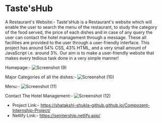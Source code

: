# Taste'sHub
 A Restaurant's Website:- Taste'sHub is a Restaurant's website which will enable the user to search the menu of the restaurant, to study the category of the food served, the price of each dishes and in case of any query the user can contact the hotel management through a message. These all facilities are provided to the user through a user-friendly interface. This project has around 54% CSS, 43% HTML, and a very small amount of JavaScript i.e. around 3%. Our aim is to make a user-friendly website that makes every tedious task done in a very simple manner! 

Homepage:-
![Screenshot (9)](https://github.com/user-attachments/assets/8a4719dc-fc5a-4b03-b731-192efe46c03e)

Major Categories of all the dishes:-
![Screenshot (10)](https://github.com/user-attachments/assets/2f753663-d492-4de7-ac11-68e5d06e2e3c)

Menu:-
![Screenshot (11)](https://github.com/user-attachments/assets/00786d15-bf5a-425a-bd22-2f2f575cc5ca)

Contact The Hotel Management:-
![Screenshot (12)](https://github.com/user-attachments/assets/f4363628-ddbe-443a-a328-0810478b69a4)


* Project Link:- https://shatakshi-shukla-github.github.io/Compozent-Internship-Project/
* Netlify Link:- https://seintership.netlify.app/
